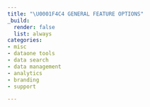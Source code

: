 ```yaml
---
title: "\U0001F4C4 GENERAL FEATURE OPTIONS"
_build:
  render: false
  list: always
categories:
- misc
- dataone tools
- data search
- data management
- analytics
- branding
- support

---
```

